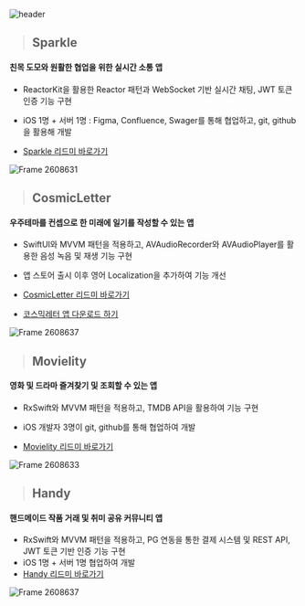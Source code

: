 

![header](https://capsule-render.vercel.app/api?type=Cylinder&color=gradient&gradientColor1=0033cc&gradientColor2=66ccff&height=300&section=header&text=✨Welcome%20to%20Minkyung%20Github✨&fontSize=50)

> ## Sparkle
#### 친목 도모와 원활한 협업을 위한 실시간 소통 앱
- ReactorKit을 활용한 Reactor 패턴과 WebSocket 기반 실시간 채팅, JWT 토큰 인증 기능 구현
- iOS 1명 + 서버 1명 : Figma, Confluence, Swager를 통해 협업하고, git, github을 활용해 개발

- [Sparkle 리드미 바로가기](https://github.com/MileyJump/Sparkle)  

![Frame 2608631](https://github.com/user-attachments/assets/909bd212-67aa-40b7-a9e5-8b32759171a8)

  
> ## CosmicLetter
#### 우주테마를 컨셉으로 한 미래에 일기를 작성할 수 있는 앱
- SwiftUI와 MVVM 패턴을 적용하고, AVAudioRecorder와 AVAudioPlayer를 활용한 음성 녹음 및 재생 기능 구현
- 앱 스토어 출시 이후 영어 Localization을 추가하여 기능 개선 

- [CosmicLetter 리드미 바로가기](https://github.com/MileyJump/TimetravelDiary)
- [코스믹레터 앱 다운로드 하기](https://apps.apple.com/kr/app/%EC%BD%94%EC%8A%A4%EB%AF%B9%EB%A0%88%ED%84%B0-cosmicletter/id6736467201) 
  
![Frame 2608637](https://github.com/user-attachments/assets/bb76570f-3703-4adf-a387-36f53ca7d963)

> ## Movielity
#### 영화 및 드라마 즐겨찾기 및 조회할 수 있는 앱
- RxSwift와 MVVM 패턴을 적용하고, TMDB API을 활용하여 기능 구현
- iOS 개발자 3명이 git, github를 통해 협업하여 개발
  
- [Movielity 리드미 바로가기](https://github.com/MileyJump/Movielity_iOS)
  
![Frame 2608633](https://github.com/user-attachments/assets/97934b71-00b6-4925-ac7b-ad43d2c74bd3)

> ## Handy
#### 핸드메이드 작품 거래 및 취미 공유 커뮤니티 앱
- RxSwift와 MVVM 패턴을 적용하고, PG 연동을 통한 결제 시스템 및 REST API, JWT 토큰 기반 인증 기능 구현
- iOS 1명 + 서버 1명 협업하여 개발
- [Handy 리드미 바로가기](https://github.com/MileyJump/CraftMate)

    
![Frame 2608637](https://github.com/user-attachments/assets/25c0601b-0c66-4cd6-87c5-eadec130d248)




<!--
**MileyJump/MileyJump** is a ✨ _special_ ✨ repository because its `README.md` (this file) appears on your GitHub profile.

Here are some ideas to get you started:

- 🔭 I’m currently working on ...
- 🌱 I’m currently learning ...
- 👯 I’m looking to collaborate on ...
- 🤔 I’m looking for help with ...
- 💬 Ask me about ...
- 📫 How to reach me: ...
- 😄 Pronouns: ...
- ⚡ Fun fact: ...
-->
